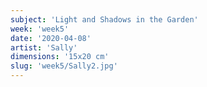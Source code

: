 ```yaml
---
subject: 'Light and Shadows in the Garden'
week: 'week5'
date: '2020-04-08'
artist: 'Sally'
dimensions: '15x20 cm'
slug: 'week5/Sally2.jpg'
---
```

